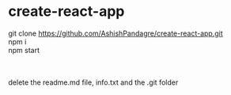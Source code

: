 # create-react-app

git clone https://github.com/AshishPandagre/create-react-app.git <br>
npm i <br>
npm start <br><br><br>

delete the readme.md file, info.txt and the .git folder

